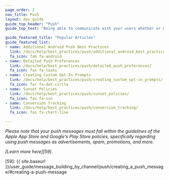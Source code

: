```yaml
---
page_order: 2
nav_title: Push
layout: dev_guide
guide_top_header: "Push"
guide_top_text: "Being able to communicate with your users whether or not they’re “in-app” can be extremely useful, making push notifications a powerful tool. But with power comes responsibility, and used incorrectly, they can be potentially invasive. To escape being pushy, follow the best practices and use cases below to make sure your push messages inspire engagement rather than annoyance."

guide_featured_title: "Popular Articles"
guide_featured_list:
- name: Additional Android Push Best Practices
  link: /docs/help/best_practices/push/additional_android_best_practices/
  fa_icon: fab fa-android
- name: Detailed Push Preferences
  link: /docs/help/best_practices/push/detailed_push_preferences/
  fa_icon: fas fa-tasks
- name: Creating Custom Opt-In Prompts
  link: /docs/help/best_practices/push/creating_custom_opt-in_prompts/
  fa_icon: far fa-dot-circle
- name: Sunset Policies
  link: /docs/help/best_practices/push/sunset_policies/
  fa_icon: fas fa-sun
- name: Conversion Tracking
  link: /docs/help/best_practices/push/conversion_tracking/
  fa_icon: fas fa-chart-line

---
```


_Please note that your push messages must fall within the guidelines of the Apple App Store and Google's Play Store policies, specifically regarding using push messages as advertisements, spam, promotions, and more._

_[Learn more here][59]._

[59]: {{ site.baseurl }}/user_guide/message_building_by_channel/push/creating_a_push_message/#creating-a-push-message
